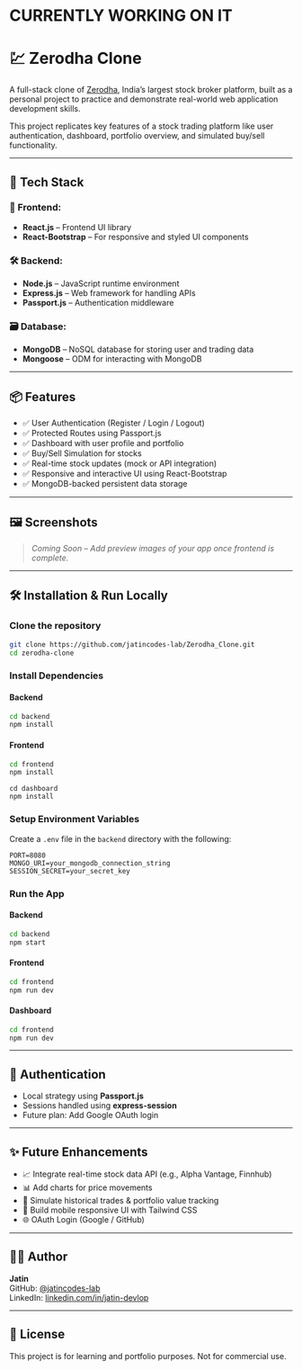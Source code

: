 # CURRENTLY WORKING ON IT

# 💹 Zerodha Clone

A full-stack clone of [Zerodha](https://zerodha.com), India’s largest stock broker platform, built as a personal project to practice and demonstrate real-world web application development skills.

This project replicates key features of a stock trading platform like user authentication, dashboard, portfolio overview, and simulated buy/sell functionality.

---

## 🚀 Tech Stack

### 🔧 Frontend:
- **React.js** – Frontend UI library
- **React-Bootstrap** – For responsive and styled UI components

### 🛠️ Backend:
- **Node.js** – JavaScript runtime environment
- **Express.js** – Web framework for handling APIs
- **Passport.js** – Authentication middleware

### 🗃️ Database:
- **MongoDB** – NoSQL database for storing user and trading data
- **Mongoose** – ODM for interacting with MongoDB

---

## 📦 Features

- ✅ User Authentication (Register / Login / Logout)  
- ✅ Protected Routes using Passport.js  
- ✅ Dashboard with user profile and portfolio  
- ✅ Buy/Sell Simulation for stocks  
- ✅ Real-time stock updates (mock or API integration)  
- ✅ Responsive and interactive UI using React-Bootstrap  
- ✅ MongoDB-backed persistent data storage  

---

## 🖼️ Screenshots

> _Coming Soon – Add preview images of your app once frontend is complete._

---

## 🛠️ Installation & Run Locally

### Clone the repository

```bash
git clone https://github.com/jatincodes-lab/Zerodha_Clone.git
cd zerodha-clone
```

### Install Dependencies

#### Backend

```bash
cd backend
npm install
```

#### Frontend

```bash
cd frontend
npm install
```

```Dashboard
cd dashboard
npm install
```

### Setup Environment Variables

Create a `.env` file in the `backend` directory with the following:

```env
PORT=8080
MONGO_URI=your_mongodb_connection_string
SESSION_SECRET=your_secret_key
```

### Run the App

#### Backend

```bash
cd backend
npm start
```

#### Frontend

```bash
cd frontend
npm run dev
```

#### Dashboard

```bash
cd frontend
npm run dev
```

---

## 🔐 Authentication

- Local strategy using **Passport.js**
- Sessions handled using **express-session**
- Future plan: Add Google OAuth login

---

## ✨ Future Enhancements

- 📈 Integrate real-time stock data API (e.g., Alpha Vantage, Finnhub)
- 📊 Add charts for price movements
- 💼 Simulate historical trades & portfolio value tracking
- 📱 Build mobile responsive UI with Tailwind CSS
- 🌐 OAuth Login (Google / GitHub)

---

## 🙋‍♂️ Author

**Jatin**  
GitHub: [@jatincodes-lab](https://github.com/jatincodes-lab)  
LinkedIn: [linkedin.com/in/jatin-devlop](https://linkedin.com/in/jatin-devlop)

---

## 📃 License

This project is for learning and portfolio purposes. Not for commercial use.
```
